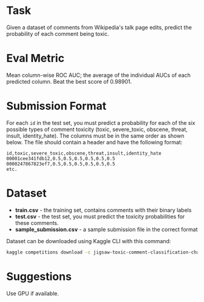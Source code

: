# Task

Given a dataset of comments from Wikipedia's talk page edits, predict the probability of each comment being toxic.

# Eval Metric

Mean column-wise ROC AUC; the average of the individual AUCs of each predicted column. Beat the best score of 0.98901.

# Submission Format

For each `id` in the test set, you must predict a probability for each of the six possible types of comment toxicity (toxic, severe_toxic, obscene, threat, insult, identity_hate). The columns must be in the same order as shown below. The file should contain a header and have the following format:

```
id,toxic,severe_toxic,obscene,threat,insult,identity_hate
00001cee341fdb12,0.5,0.5,0.5,0.5,0.5,0.5
0000247867823ef7,0.5,0.5,0.5,0.5,0.5,0.5
etc.
```

# Dataset 

- **train.csv** - the training set, contains comments with their binary labels
- **test.csv** - the test set, you must predict the toxicity probabilities for these comments.
- **sample_submission.csv** - a sample submission file in the correct format

Dataset can be downloaded using Kaggle CLI with this command:
```bash
kaggle competitions download -c jigsaw-toxic-comment-classification-challenge
```

# Suggestions
Use GPU if available.